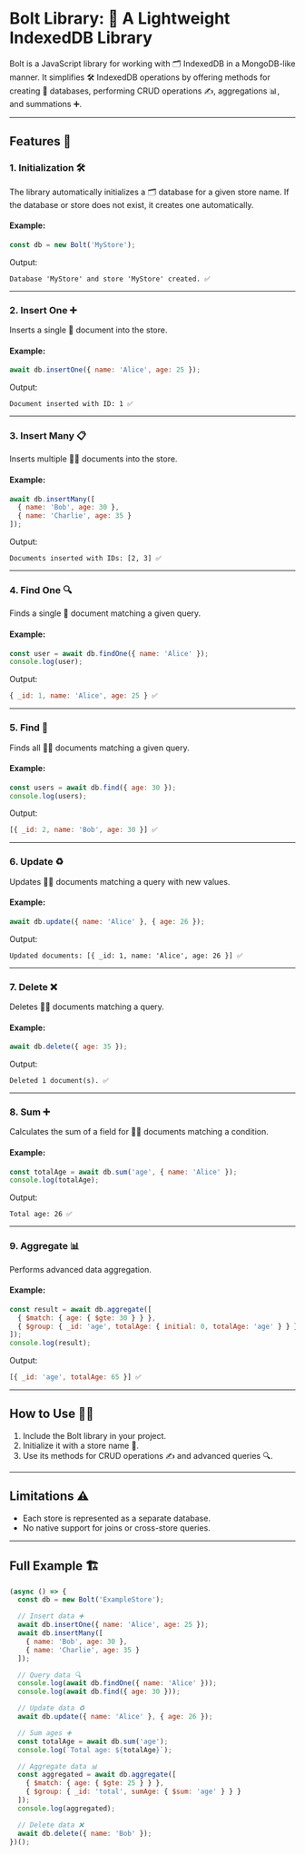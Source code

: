 # Bolt Library: 🌟 A Lightweight IndexedDB Library

Bolt is a JavaScript library for working with 🗂️ IndexedDB in a MongoDB-like manner. It simplifies 🛠️ IndexedDB operations by offering methods for creating 📁 databases, performing CRUD operations ✍️, aggregations 📊, and summations ➕.

---

## Features 🚀

### **1. Initialization 🛠️**

The library automatically initializes a 🗂️ database for a given store name. If the database or store does not exist, it creates one automatically.

#### Example:

```javascript
const db = new Bolt('MyStore');
```

Output:

```plaintext
Database 'MyStore' and store 'MyStore' created. ✅
```

---

### **2. Insert One ➕**

Inserts a single 📄 document into the store.

#### Example:

```javascript
await db.insertOne({ name: 'Alice', age: 25 });
```

Output:

```plaintext
Document inserted with ID: 1 ✅
```

---

### **3. Insert Many 📋**

Inserts multiple 📄📄 documents into the store.

#### Example:

```javascript
await db.insertMany([
  { name: 'Bob', age: 30 },
  { name: 'Charlie', age: 35 }
]);
```

Output:

```plaintext
Documents inserted with IDs: [2, 3] ✅
```

---

### **4. Find One 🔍**

Finds a single 📄 document matching a given query.

#### Example:

```javascript
const user = await db.findOne({ name: 'Alice' });
console.log(user);
```

Output:

```javascript
{ _id: 1, name: 'Alice', age: 25 } ✅
```

---

### **5. Find 🔎**

Finds all 📄📄 documents matching a given query.

#### Example:

```javascript
const users = await db.find({ age: 30 });
console.log(users);
```

Output:

```javascript
[{ _id: 2, name: 'Bob', age: 30 }] ✅
```

---

### **6. Update ♻️**

Updates 📄📄 documents matching a query with new values.

#### Example:

```javascript
await db.update({ name: 'Alice' }, { age: 26 });
```

Output:

```plaintext
Updated documents: [{ _id: 1, name: 'Alice', age: 26 }] ✅
```

---

### **7. Delete ❌**

Deletes 📄📄 documents matching a query.

#### Example:

```javascript
await db.delete({ age: 35 });
```

Output:

```plaintext
Deleted 1 document(s). ✅
```

---

### **8. Sum ➕**

Calculates the sum of a field for 📄📄 documents matching a condition.

#### Example:

```javascript
const totalAge = await db.sum('age', { name: 'Alice' });
console.log(totalAge);
```

Output:

```plaintext
Total age: 26 ✅
```

---

### **9. Aggregate 📊**

Performs advanced data aggregation.

#### Example:

```javascript
const result = await db.aggregate([
  { $match: { age: { $gte: 30 } } },
  { $group: { _id: 'age', totalAge: { initial: 0, totalAge: 'age' } } }
]);
console.log(result);
```

Output:

```javascript
[{ _id: 'age', totalAge: 65 }] ✅
```

---

## How to Use 🧑‍💻

1. Include the Bolt library in your project.
2. Initialize it with a store name 📁.
3. Use its methods for CRUD operations ✍️ and advanced queries 🔍.

---

## Limitations ⚠️

- Each store is represented as a separate database.
- No native support for joins or cross-store queries.

---

## Full Example 🏗️

```javascript
(async () => {
  const db = new Bolt('ExampleStore');

  // Insert data ➕
  await db.insertOne({ name: 'Alice', age: 25 });
  await db.insertMany([
    { name: 'Bob', age: 30 },
    { name: 'Charlie', age: 35 }
  ]);

  // Query data 🔍
  console.log(await db.findOne({ name: 'Alice' }));
  console.log(await db.find({ age: 30 }));

  // Update data ♻️
  await db.update({ name: 'Alice' }, { age: 26 });

  // Sum ages ➕
  const totalAge = await db.sum('age');
  console.log(`Total age: ${totalAge}`);

  // Aggregate data 📊
  const aggregated = await db.aggregate([
    { $match: { age: { $gte: 25 } } },
    { $group: { _id: 'total', sumAge: { $sum: 'age' } } }
  ]);
  console.log(aggregated);

  // Delete data ❌
  await db.delete({ name: 'Bob' });
})();
```
